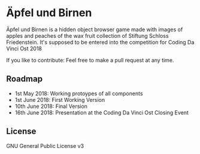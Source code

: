 # Äpfel und Birnen
Äpfel und Birnen is a hidden object browser game made with images of apples and
peaches of the wax fruit collection of Stiftung Schloss Friedenstein. 
It's supposed to be entered into the competition for Coding Da Vinci Ost 2018

If you like to contribute: Feel free to make a pull request at any time.

## Roadmap

* 1st May 2018: Working protoypes of all components
* 1st June 2018: First Working Version
* 10th June 2018: Final Version
* 16th June 2018: Presentation at the Coding Da Vinci Ost Closing Event

## License

GNU General Public License v3
